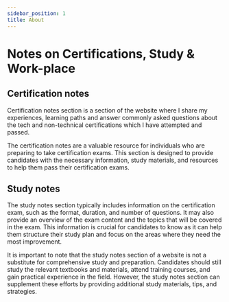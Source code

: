 ```yaml
---
sidebar_position: 1
title: About
---
```


# Notes on Certifications, Study & Work-place

## Certification notes

Certification notes section is a section of the website where I share my experiences, learning paths and answer
commonly asked questions about the tech and non-technical certifications which I have attempted and passed.

The certification notes are a valuable resource for individuals who are preparing to take certification exams. This
section is designed to provide candidates with the necessary information, study materials, and resources to help them
pass their certification exams.

## Study notes

The study notes section typically includes information on the certification exam, such as the format, duration, and
number of questions. It may also provide an overview of the exam content and the topics that will be covered in the
exam. This information is crucial for candidates to know as it can help them structure their study plan and focus on the
areas where they need the most improvement.

It is important to note that the study notes section of a website is not a substitute for comprehensive study and
preparation. Candidates should still study the relevant textbooks and materials, attend training courses, and gain
practical experience in the field. However, the study notes section can supplement these efforts by providing additional
study materials, tips, and strategies.



